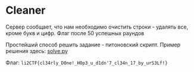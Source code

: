 # Cleaner
Сервер сообщает, что нам необходимо очистить строки - удалять все, кроме букв и цифр. Флаг после 50 успешных раундов

Простейший способ решить задание - питоновский скрипт. Пример решения здесь: [solve.py](solve.py)

Флаг: `li2CTF{cl34rly_D0ne!_H0p3_u_d1dn'7_cl34n_17_by_urS3Lf!}`
